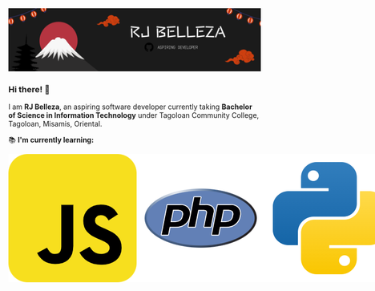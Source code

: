
<img src="banner.png">

### Hi there! 👋

I am **RJ Belleza**, an aspiring software developer currently taking **Bachelor of Science in Information Technology** under Tagoloan Community College, Tagoloan, Misamis, Oriental.  

📚 **I'm currently learning:**
<div style="display: flex;">
    <img src="js.png">
    <img src="php.png">
    <img src="python.png">
    <img src="react.png">
    <img src="laravel.png">
<div>

